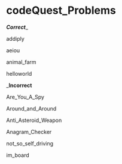 # codeQuest_Problems

_________________________________Correct__________________________________

addiply

aeiou

animal_farm

helloworld

_________________________________Incorrect________________________________

Are_You_A_Spy

Around_and_Around

Anti_Asteroid_Weapon

Anagram_Checker

not_so_self_driving

im_board
